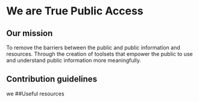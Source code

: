 # We are True Public Access
## Our mission
To remove the barriers between the public and public information and resources. Through the creation of toolsets that empower the public to use and understand public information more meaningfully.
## Contribution guidelines 
we 
##Useful resources 
